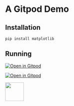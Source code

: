 # A Gitpod Demo

## Installation

```
pip install matplotlib
```


## Running


[![Open in Gitpod](https://gitpod.io/button/open-in-gitpod.svg)](https://gitpod.io/#https://github.com/nickdelgrosso/demo)

[![Open in Gitpod](https://pbs.twimg.com/profile_images/1382965437466603521/gNHs9Wtr_400x400.jpg
)](https://twitter.com/wengerlab?lang=en)

<img src="https://pbs.twimg.com/profile_images/1382965437466603521/gNHs9Wtr_400x400.jpg" href="https://twitter.com/wengerlab?lang=en" height="60px">


